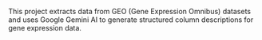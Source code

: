 This project extracts data from GEO (Gene Expression Omnibus) datasets and uses Google Gemini AI to generate structured column descriptions for gene expression data.
